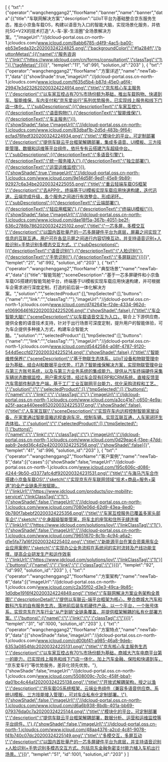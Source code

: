 [
	{
		"txt":"{\"operator\":\"wangchenggang2\",\"floorName\":\"banner\",\"name\":\"banner\",\"data\":[{\"title\":\"车联网解决方案\",\"description\":\"以IoT平台为基础整合京东服务生态，推出小京鱼车载OS，构建以语音为入口的智能大脑，实现场景化服务，并依托5G+V2X的技术打造“人-车-家-生活圈”全场景解决方案。\",\"imageUrl\":\"//jdcloud-portal.oss.cn-north-1.jcloudcs.com/www.jcloud.com/8abb6785-d4f9-4ac5-ba00-eb53e5eda32c20200324224825.png\",\"backgroundColor\":\"#1a284f\",\"buttonMetas\":[{\"name\":\"服务咨询\",\"link\":\"https://www.jdcloud.com/cn/forms/consultation\",\"classTag\":\"1\"}],\"tagMetas\":[]}]}",
		"templet":"11",
		"id":991,
		"solution_id":"203"
	},
	{
		"txt":"{\"operator\":\"wangchenggang2\",\"floorName\":\"方案详述\",\"name\":\"newTab-1\",\"data\":[{\"showShade\":true,\"imageUrl\":\"//jdcloud-portal.oss.cn-north-1.jcloudcs.com/www.jcloud.com/f635d5b4-b87d-45e0-a6f4-29947e3d232620200324224914.png\",\"title\":\"京东核心车主服务\",\"description\":\"以车家互控占有70%市场份额为基础，推出车载购物、快递到车、智能维保、车内支付和“京东爱出行”系列优势服务，已实现线上服务和线下门店一体化。\",\"subDescriptions\":[{\"descriptionText\":\"车家互控\"},{\"descriptionText\":\"语音购物\"},{\"descriptionText\":\"智能维保\"},{\"descriptionText\":\"车主服务\"}]},{\"showShade\":false,\"imageUrl\":\"//jdcloud-portal.oss.cn-north-1.jcloudcs.com/www.jcloud.com/83dbaf1b-2d5d-483b-9f64-ecfad76fedf320200324224934.png\",\"title\":\"模块化的平台，可定制部署\",\"description\":\"提供车联云平台框架解耦部署，集成多语音、UI模板、三方技能管理、数据和运维等平台组件，依托专有云搭建汽车超级中台。\",\"subDescriptions\":[{\"descriptionText\":\"多语音引擎\"},{\"descriptionText\":\"统一服务接入\"},{\"descriptionText\":\"独立部署\"},{\"descriptionText\":\"运营运维监控\"}]},{\"showShade\":true,\"imageUrl\":\"//jdcloud-portal.oss.cn-north-1.jcloudcs.com/www.jcloud.com/9e14d58f-9ed1-45e8-9b89-92927c6a34be20200324225055.png\",\"title\":\"重云轻端车载OS框架\",\"description\":\"去APP化，终端基于UI模板实现车载应用快速构建，迭代迅速，云端完成升级，各个服务之间进行有效整合、形成闭环。\",\"subDescriptions\":[{\"descriptionText\":\"云端部署\"},{\"descriptionText\":\"轻应用框架\"},{\"descriptionText\":\"终端UI模板\"}]},{\"showShade\":false,\"imageUrl\":\"//jdcloud-portal.oss.cn-north-1.jcloudcs.com/www.jcloud.com/dae18f5a-367b-4051-be2f-636c2786b78620200324225102.png\",\"title\":\"一芯多屏，多模交互\",\"description\":\"以国内首批量产的一芯多屏硬件平台为底层，屏幕之间实现了信息的互联互通，用户可在各显示屏之间进行内容切换互动，并支持语音识别+人脸识别+手势识别多模态交互方式。\",\"subDescriptions\":[{\"descriptionText\":\"语音识别\"},{\"descriptionText\":\"人脸识别\"},{\"descriptionText\":\"手势识别\"},{\"descriptionText\":\"多屏联动\"}]}]}",
		"templet":"21",
		"id":992,
		"solution_id":"203"
	},
	{
		"txt":"{\"operator\":\"wangchenggang2\",\"floorName\":\"典型场景\",\"name\":\"newTab-4\",\"data\":[{\"title\":\"智能驾舱\",\"sceneDescription\":\"基于一芯多屏硬件和小京鱼车载OS搭建的智能驾舱平台，终端基于UI模板实现车载应用快速构建，并可根据车企需求进行深度定制，打造的前后装一体化解决方案。\",\"solution\":\"\",\"selectedProduct\":[],\"tmpSelected\":[],\"buttons\":{\"name\":\"\",\"link\":\"\",\"classTag\":\"\"},\"imageUrl\":\"//jdcloud-portal.oss.cn-north-1.jcloudcs.com/www.jcloud.com/d742641e-f2de-4334-962d-e1069064616220200324225206.png\",\"showShade\":false},{\"title\":\"车企智能大脑\",\"sceneDescription\":\"以车载语音交互为入口， 联合上下游供应商，提供全套的语音技术支持，针对于出行场景可深度定制，提升用户的智能体验，可为车企提供多种接入方式，构建车企智能大脑。\",\"solution\":\"\",\"selectedProduct\":[],\"tmpSelected\":[],\"buttons\":{\"name\":\"\",\"link\":\"\",\"classTag\":\"\"},\"imageUrl\":\"//jdcloud-portal.oss.cn-north-1.jcloudcs.com/www.jcloud.com/d5442584-a08f-4787-9120-544d5eccfd2720200324225214.png\",\"showShade\":false},{\"title\":\"智能维修保养\",\"sceneDescription\":\"基于物联生态体系，以IoT设备和物联管理中台为基础，结合AI和数据平台优势，打造了智能维保解决方案，实现物联管理中台与第三方账号系统，以及与第三方业务系统的集成能力。提供从汽车终端硬件采集车辆状态数据监控，用户需求反馈，经过车企现有ERP和CRM系统，直接反馈至汽车零部件制造生产端，基于工厂工业互联网平台能力，优化采购流程和工艺。\",\"solution\":\"\",\"selectedProduct\":[],\"tmpSelected\":[],\"buttons\":{\"name\":\"\",\"link\":\"\",\"classTag\":\"\"},\"imageUrl\":\"//jdcloud-portal.oss.cn-north-1.jcloudcs.com/www.jcloud.com/a3cc41e7-c650-4e9a-a25f-aaca440eee8520200324225317.png\",\"showShade\":false},{\"title\":\"人车家互联\",\"sceneDescription\":\"实现在车内远程控制智能家居设备，在家里通过智能音箱远程查询车况、控制车辆，实现互联互通，人车家闭环生态体验。\",\"solution\":\"\",\"selectedProduct\":[],\"tmpSelected\":[],\"buttons\":{\"name\":\"\",\"link\":\"\",\"classTag\":\"\"},\"imageUrl\":\"//jdcloud-portal.oss.cn-north-1.jcloudcs.com/www.jcloud.com/0d29eac4-f3ee-47dd-aab9-2edd36c4d2e420200324225256.png\",\"showShade\":false}]}",
		"templet":"41",
		"id":996,
		"solution_id":"203"
	},
	{
		"txt":"{\"operator\":\"wangchenggang2\",\"floorName\":\"客户案例\",\"name\":\"newTab-5\",\"data\":[{\"cases\":[{\"showShade\":false,\"imageUrl\":\"//jdcloud-portal.oss.cn-north-1.jcloudcs.com/www.jcloud.com/195c606c-d086-4244-9b50-d3377afc4df920200324231531.png\",\"title\":\"与海马汽车合作搭建小京鱼车载OS\",\"sketch\":\"实现京东在车联网领域“技术+商品+服务+渠道”的全产业链条开放赋能。\",\"linkUrl\":\"https://www.jdcloud.com/products/iov-mobility-service\",\"linkClassTag\":\"1\"},{\"showShade\":false,\"imageUrl\":\"//jdcloud-portal.oss.cn-north-1.jcloudcs.com/www.jcloud.com/7080e06d-62d9-43ea-8ed0-0b780f7abebf20200324225356.png\",\"title\":\"车家互控服务已覆盖多家头部车企\",\"sketch\":\"化身超级智能管家，将车主的座驾和住所无缝连接\",\"linkUrl\":\"https://www.jdcloud.com/solutions/iov\",\"linkClassTag\":\"1\"},{\"showShade\":false,\"imageUrl\":\"//jdcloud-portal.oss.cn-north-1.jcloudcs.com/www.jcloud.com/79651670-8c1b-4c94-a6a2-d1e5fa77a16f20200324225402.png\",\"title\":\"新能源平台在某合资乘用车企业应用案例\",\"sketch\":\"实现办公业务流程在系统间的实时流转及产线功能支撑，提高企业研发生产和运作效率\",\"linkUrl\":\"https://www.jdcloud.com/solutions/iov\",\"linkClassTag\":\"1\"}],\"buttons\":{\"name\":\"\",\"link\":\"\",\"classTag\":\"\"}}]}",
		"templet":"92",
		"id":997,
		"solution_id":"203"
	},
	{
		"txt":"{\"operator\":\"wangchenggang2\",\"floorName\":\"方案架构\",\"name\":\"newTab-6\",\"data\":[{\"imageUrl\":\"//jdcloud-portal.oss.cn-north-1.jcloudcs.com/www.jcloud.com/c2a35f02-d3e3-49ca-9b85-1d0dbe1916f420200324224849.png\",\"title\":\"车联网解决方案业务架构全景图\",\"descriptionDetail\":\"提供以车联云-端平台框架为核心，整合商城大汽车和数科汽车的自有服务生态，落地前后装车机硬件产品，以一个平台，一个账号体系，实现京东在汽车行业“从产到销”全链条覆盖，并提供框架解耦的私有化部署方案。\",\"buttons\":{\"name\":\"\",\"link\":\"\",\"classTag\":\"\"}}]}",
		"templet":"31",
		"id":1000,
		"solution_id":"203"
	},
	{
		"txt":"{\"operator\":\"wangchenggang2\",\"floorName\":\"方案特点\",\"name\":\"newTab-9\",\"data\":[{\"showShade\":false,\"imageUrl\":\"//jdcloud-portal.oss.cn-north-1.jcloudcs.com/www.jcloud.com/cd00bf41-a985-46a8-9deb-6353a0854fdc20200324225131.png\",\"title\":\"京东核心车主服务生态\",\"description\":\"以车家互控占有70%市场份额为基础，商城大汽车电商平台第一的能力，已实现线上服务和线下门店一体化，加上汽车金融、保险和快递到车， “京东爱车行”等优势服务，差异化领先优势。\"},{\"showShade\":false,\"imageUrl\":\"//jdcloud-portal.oss.cn-north-1.jcloudcs.com/www.jcloud.com/5508009c-7c0c-458f-bba1-da01bc4c44a120200324225138.png\",\"title\":\"开放式解耦架构，授之以渔\",\"description\":\"将车载OS系统框架，云端业务组件（兼容多语音供应商、系统UI模板、三方技能接入管理），可对车企私有化定制部署。\"},{\"showShade\":false,\"imageUrl\":\"//jdcloud-portal.oss.cn-north-1.jcloudcs.com/www.jcloud.com/d6a6b938-8bdb-401a-bb69-079376da0c7a20200324225144.png\",\"title\":\"模块化的平台，可定制部署\",\"description\":\"提供车联云平台框架解耦部署，数据分析、运营和运维监控等平台组件。\"},{\"showShade\":false,\"imageUrl\":\"//jdcloud-portal.oss.cn-north-1.jcloudcs.com/www.jcloud.com/48aa4376-a2cd-4c81-9078-f41b740c07dc20200324225149.png\",\"title\":\"多模交互，多屏互动\",\"description\":\"以国内首批量产的一芯多屏硬件平台为底层，并支持语音识别+人脸识别+手势识别多模态交互方式。包括京东金融免密支付能力植入车机出行场景。\"}]}",
		"templet":"51",
		"id":1001,
		"solution_id":"203"
	}
]